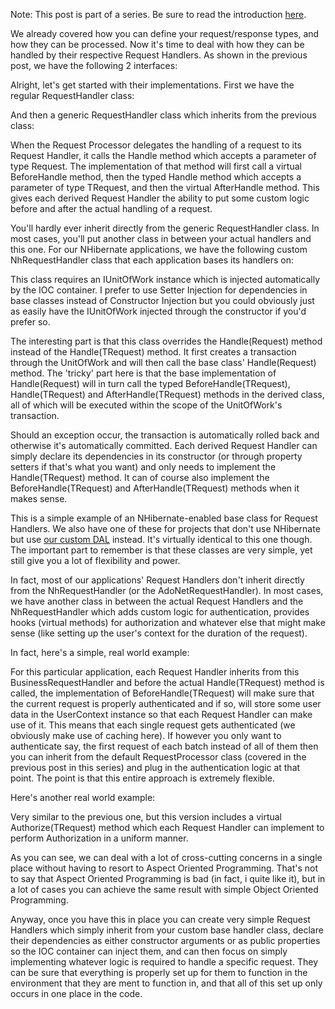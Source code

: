 Note: This post is part of a series. Be sure to read the introduction <a href="http://davybrion.com/blog/2009/11/requestresponse-service-layer-series/">here</a>.

We already covered how you can define your request/response types, and how they can be processed.  Now it's time to deal with how they can be handled by their respective Request Handlers.  As shown in the previous post, we have the following 2 interfaces:

<script src="https://gist.github.com/3685457.js?file=s1.cs"></script>

Alright, let's get started with their implementations.  First we have the regular RequestHandler class:

<script src="https://gist.github.com/3685457.js?file=s2.cs"></script>

And then a generic RequestHandler class which inherits from the previous class:

<script src="https://gist.github.com/3685457.js?file=s3.cs"></script>

When the Request Processor delegates the handling of a request to its Request Handler, it calls the Handle method which accepts a parameter of type Request.  The implementation of that method will first call a virtual BeforeHandle method, then the typed Handle method which accepts a parameter of type TRequest, and then the virtual AfterHandle method.  This gives each derived Request Handler the ability to put some custom logic before and after the actual handling of a request.

You'll hardly ever inherit directly from the generic RequestHandler class.  In most cases, you'll put another class in between your actual handlers and this one.  For our NHibernate applications, we have the following custom NhRequestHandler class that each application bases its handlers on:

<script src="https://gist.github.com/3685457.js?file=s4.cs"></script>

This class requires an IUnitOfWork instance which is injected automatically by the IOC container.  I prefer to use Setter Injection for dependencies in base classes instead of Constructor Injection but you could obviously just as easily have the IUnitOfWork injected through the constructor if you'd prefer so.

The interesting part is that this class overrides the Handle(Request) method instead of the Handle(TRequest) method.  It first creates a transaction through the UnitOfWork and will then call the base class' Handle(Request) method.  The 'tricky' part here is that the base implementation of Handle(Request) will in turn call the typed BeforeHandle(TRequest), Handle(TRequest) and AfterHandle(TRequest) methods in the derived class, all of which will be executed within the scope of the UnitOfWork's transaction.  

Should an exception occur, the transaction is automatically rolled back and otherwise it's automatically committed.  Each derived Request Handler can simply declare its dependencies in its constructor (or through property setters if that's what you want) and only needs to implement the Handle(TRequest) method.  It can of course also implement the BeforeHandle(TRequest) and AfterHandle(TRequest) methods when it makes sense. 

This is a simple example of an NHibernate-enabled base class for Request Handlers.  We also have one of these for projects that don't use NHibernate but use <a href="http://davybrion.com/blog/2009/08/build-your-own-data-access-layer-series/">our custom DAL</a> instead.  It's virtually identical to this one though.  The important part to remember is that these classes are very simple, yet still give you a lot of flexibility and power.

In fact, most of our applications' Request Handlers don't inherit directly from the NhRequestHandler (or the AdoNetRequestHandler).  In most cases, we have another class in between the actual Request Handlers and the NhRequestHandler which adds custom logic for authentication, provides hooks (virtual methods) for authorization and whatever else that might make sense (like setting up the user's context for the duration of the request).

In fact, here's a simple, real world example:

<script src="https://gist.github.com/3685457.js?file=s5.cs"></script>

For this particular application, each Request Handler inherits from this BusinessRequestHandler and before the actual Handle(TRequest) method is called, the implementation of BeforeHandle(TRequest) will make sure that the current request is properly authenticated and if so, will store some user data in the UserContext instance so that each Request Handler can make use of it.  This means that each single request gets authenticated (we obviously make use of caching here).  If however you only want to authenticate say, the first request of each batch instead of all of them then you can inherit from the default RequestProcessor class (covered in the previous post in this series) and plug in the authentication logic at that point.  The point is that this entire approach is extremely flexible.

Here's another real world example:

<script src="https://gist.github.com/3685457.js?file=s6.cs"></script>

Very similar to the previous one, but this version includes a virtual Authorize(TRequest) method which each Request Handler can implement to perform Authorization in a uniform manner.

As you can see, we can deal with a lot of cross-cutting concerns in a single place without having to resort to Aspect Oriented Programming.  That's not to say that Aspect Oriented Programming is bad (in fact, i quite like it), but in a lot of cases you can achieve the same result with simple Object Oriented Programming.

Anyway, once you have this in place you can create very simple Request Handlers which simply inherit from your custom base handler class, declare their dependencies as either constructor arguments or as public properties so the IOC container can inject them, and can then focus on simply implementing whatever logic is required to handle a specific request.  They can be sure that everything is properly set up for them to function in the environment that they are ment to function in, and that all of this set up only occurs in one place in the code.
